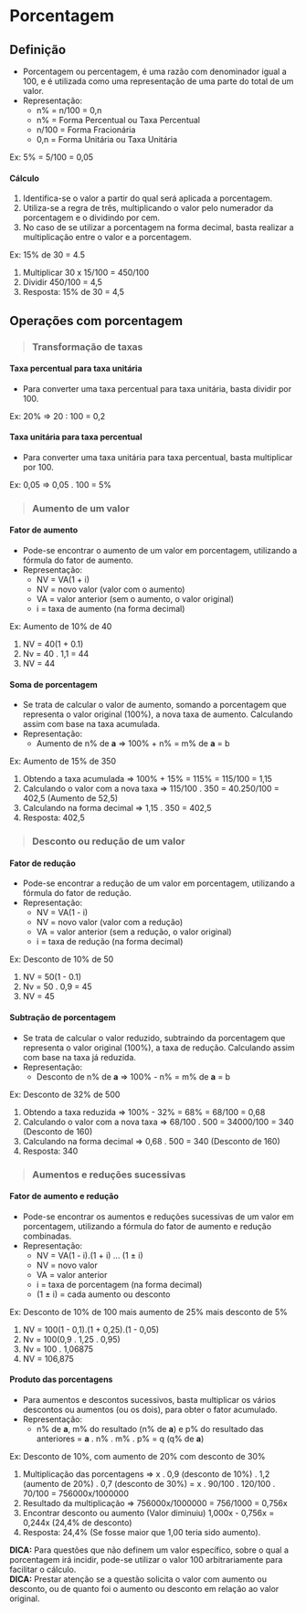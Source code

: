# Porcentagem

## Definição
* Porcentagem ou percentagem, é uma razão com denominador igual a 100, e é utilizada como uma representação de uma parte do total de um valor.
* Representação:
  - n% = n/100 = 0,n
  - n% = Forma Percentual ou Taxa Percentual
  - n/100 = Forma Fracionária
  - 0,n = Forma Unitária ou Taxa Unitária

Ex: 5% = 5/100 = 0,05

#### Cálculo
1. Identifica-se o valor a partir do qual será aplicada a porcentagem.
2. Utiliza-se a regra de três, multiplicando o valor pelo numerador da porcentagem e o dividindo por cem.
3. No caso de se utilizar a porcentagem na forma decimal, basta realizar a multiplicação entre o valor e a porcentagem.

Ex: 15% de 30 = 4.5
1. Multiplicar 30 x 15/100 = 450/100
2. Dividir 450/100 = 4,5
3. Resposta: 15% de 30 = 4,5

## Operações com porcentagem

> ### Transformação de taxas

#### Taxa percentual para taxa unitária
* Para converter uma taxa percentual para taxa unitária, basta dividir por 100.

Ex: 20% => 20 : 100 = 0,2  

#### Taxa unitária para taxa percentual
* Para converter uma taxa unitária para taxa percentual, basta multiplicar por 100.

Ex: 0,05 => 0,05 . 100 = 5%  

> ### Aumento de um valor

#### Fator de aumento
* Pode-se encontrar o aumento de um valor em porcentagem, utilizando a fórmula do fator de aumento.
* Representação:
  - NV = VA(1 + i)
  - NV = novo valor (valor com o aumento)
  - VA = valor anterior (sem o aumento, o valor original)
  - i = taxa de aumento (na forma decimal)

Ex: Aumento de 10% de 40
1. NV = 40(1 + 0.1)
2. Nv = 40 . 1,1 = 44
3. NV = 44

#### Soma de porcentagem
* Se trata de calcular o valor de aumento, somando a porcentagem que representa o valor original (100%), a nova taxa de aumento. Calculando assim com base na taxa acumulada.
* Representação:
  - Aumento de n% de **a** => 100% + n% = m% de **a** = b

Ex: Aumento de 15% de 350
1. Obtendo a taxa acumulada => 100% + 15% = 115% = 115/100 = 1,15 
2. Calculando o valor com a nova taxa => 115/100 . 350 = 40.250/100 = 402,5 (Aumento de 52,5)
3. Calculando na forma decimal => 1,15 . 350 = 402,5
4. Resposta: 402,5

> ### Desconto ou redução de um valor

#### Fator de redução
* Pode-se encontrar a redução de um valor em porcentagem, utilizando a fórmula do fator de redução.
* Representação:
  - NV = VA(1 - i)
  - NV = novo valor (valor com a redução)
  - VA = valor anterior (sem a redução, o valor original)
  - i = taxa de redução (na forma decimal)

Ex: Desconto de 10% de 50
1. NV = 50(1 - 0.1)
2. Nv = 50 . 0,9 = 45
3. NV = 45

#### Subtração de porcentagem
* Se trata de calcular o valor reduzido, subtraindo da porcentagem que representa o valor original (100%), a taxa de redução. Calculando assim com base na taxa já reduzida.
* Representação:
  - Desconto de n% de **a** => 100% - n% = m% de **a** = b

Ex: Desconto de 32% de 500
1. Obtendo a taxa reduzida => 100% - 32% = 68% = 68/100 = 0,68 
2. Calculando o valor com a nova taxa => 68/100 . 500 = 34000/100 = 340 (Desconto de 160)
3. Calculando na forma decimal => 0,68 . 500 = 340 (Desconto de 160)
4. Resposta: 340

> ### Aumentos e reduções sucessivas

#### Fator de aumento e redução
* Pode-se encontrar os aumentos e reduções sucessivas de um valor em porcentagem, utilizando a fórmula do fator de aumento e redução combinadas.
* Representação:
  - NV = VA(1 - i).(1 + i) ... (1 ± i)
  - NV = novo valor
  - VA = valor anterior 
  - i = taxa de porcentagem (na forma decimal)
  - (1 ± i) = cada aumento ou desconto

Ex: Desconto de 10% de 100 mais aumento de 25% mais desconto de 5%
1. NV = 100(1 - 0,1).(1 + 0,25).(1 - 0,05)
2. Nv = 100(0,9 . 1,25 . 0,95)
3. Nv = 100 . 1,06875
4. NV = 106,875

#### Produto das porcentagens
* Para aumentos e descontos sucessivos, basta multiplicar os vários descontos ou aumentos (ou os dois), para obter o fator acumulado.
* Representação:
  - n% de **a**, m% do resultado (n% de **a**) e p% do resultado das anteriores = **a** . n% . m% . p% = q (q% de **a**)

Ex: Desconto de 10%, com aumento de 20% com desconto de 30%
1. Multiplicação das porcentagens => x . 0,9 (desconto de 10%) . 1,2 (aumento de 20%) . 0,7 (desconto de 30%) = x . 90/100 . 120/100 . 70/100 = 756000x/1000000
2. Resultado da multiplicação => 756000x/1000000 = 756/1000 = 0,756x 
3. Encontrar desconto ou aumento (Valor diminuiu) 1,000x - 0,756x = 0,244x (24,4% de desconto)   
4. Resposta: 24,4%  (Se fosse maior que 1,00 teria sido aumento).

**DICA:** Para questões que não definem um valor específico, sobre o qual a porcentagem irá incidir, pode-se utilizar o valor 100 arbitrariamente para facilitar o cálculo.  
**DICA:** Prestar atenção se a questão solicita o valor com aumento ou desconto, ou de quanto foi o aumento ou desconto em relação ao valor original.